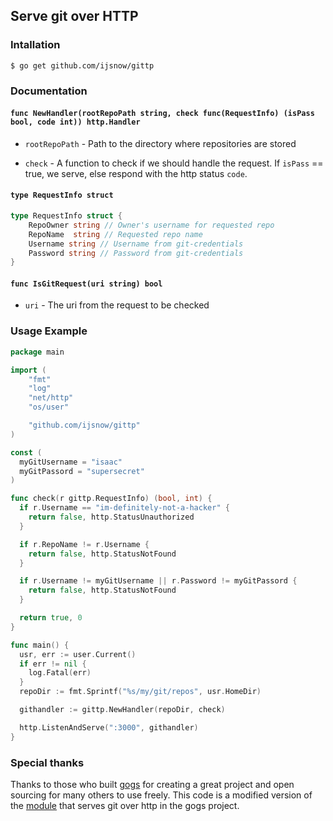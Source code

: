 ## Serve git over HTTP

### Intallation

```
$ go get github.com/ijsnow/gittp
```

### Documentation

#### `func NewHandler(rootRepoPath string, check func(RequestInfo) (isPass bool, code int)) http.Handler`

- `rootRepoPath` - Path to the directory where repositories are stored

- `check` - A function to check if we should handle the request. If `isPass` == true, we serve, else respond with the http status `code`.

#### `type RequestInfo struct`

```go
type RequestInfo struct {
	RepoOwner string // Owner's username for requested repo
	RepoName  string // Requested repo name
	Username string // Username from git-credentials
	Password string // Password from git-credentials
}
```

#### `func IsGitRequest(uri string) bool`

- `uri` - The uri from the request to be checked

### Usage Example

```go
package main

import (
	"fmt"
	"log"
	"net/http"
	"os/user"

	"github.com/ijsnow/gittp"
)

const (
  myGitUsername = "isaac"
  myGitPassord = "supersecret"
)

func check(r gittp.RequestInfo) (bool, int) {
  if r.Username == "im-definitely-not-a-hacker" {
    return false, http.StatusUnauthorized
  }

  if r.RepoName != r.Username {
    return false, http.StatusNotFound
  }

  if r.Username != myGitUsername || r.Password != myGitPassord {
    return false, http.StatusNotFound
  }

  return true, 0
}

func main() {
  usr, err := user.Current()
  if err != nil {
    log.Fatal(err)
  }
  repoDir := fmt.Sprintf("%s/my/git/repos", usr.HomeDir)

  githandler := gittp.NewHandler(repoDir, check)

  http.ListenAndServe(":3000", githandler)
}
```

### Special thanks

Thanks to those who built [gogs](https://github.com/gogits/gogs) for creating a great project and open sourcing for many others to use freely.
This code is a modified version of the
[module](https://github.com/gogits/gogs/blob/master/routers/repo/http.go)
that serves git over http in the gogs project.
